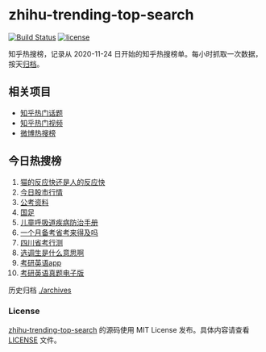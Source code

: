 # zhihu-trending-top-search

[![Build Status](https://github.com/justjavac/zhihu-trending-top-search/workflows/ci/badge.svg?branch=main)](https://github.com/justjavac/zhihu-trending-top-search/actions)
[![license](https://img.shields.io/github/license/justjavac/zhihu-trending-top-search)](https://github.com/justjavac/zhihu-trending-top-search/blob/main/LICENSE)

知乎热搜榜，记录从 2020-11-24 日开始的知乎热搜榜单。每小时抓取一次数据，按天[归档](./archives)。

## 相关项目

- [知乎热门话题](https://github.com/justjavac/zhihu-trending-hot-questions)
- [知乎热门视频](https://github.com/justjavac/zhihu-trending-hot-video)
- [微博热搜榜](https://github.com/justjavac/weibo-trending-hot-search)

## 今日热搜榜

<!-- BEGIN -->
<!-- 最后更新时间 Thu Jan 25 2024 10:25:19 GMT+0800 (China Standard Time) -->

1. [猫的反应快还是人的反应快](https://www.zhihu.com/search?q=%E7%8C%AB%E7%9A%84%E5%8F%8D%E5%BA%94%E5%BF%AB%E8%BF%98%E6%98%AF%E4%BA%BA%E7%9A%84%E5%8F%8D%E5%BA%94%E5%BF%AB)
1. [今日股市行情](https://www.zhihu.com/search?q=%E4%BB%8A%E6%97%A5%E8%82%A1%E5%B8%82%E8%A1%8C%E6%83%85)
1. [公考资料](https://www.zhihu.com/search?q=%E5%85%AC%E8%80%83%E8%B5%84%E6%96%99)
1. [国足](https://www.zhihu.com/search?q=%E5%9B%BD%E8%B6%B3)
1. [儿童呼吸道疾病防治手册](https://www.zhihu.com/search?q=%E5%84%BF%E7%AB%A5%E5%91%BC%E5%90%B8%E9%81%93%E7%96%BE%E7%97%85%E9%98%B2%E6%B2%BB%E6%89%8B%E5%86%8C)
1. [一个月备考省考来得及吗](https://www.zhihu.com/search?q=%E4%B8%80%E4%B8%AA%E6%9C%88%E5%A4%87%E8%80%83%E7%9C%81%E8%80%83%E6%9D%A5%E5%BE%97%E5%8F%8A%E5%90%97)
1. [四川省考行测](https://www.zhihu.com/search?q=%E5%9B%9B%E5%B7%9D%E7%9C%81%E8%80%83%E8%A1%8C%E6%B5%8B)
1. [选调生是什么意思啊](https://www.zhihu.com/search?q=%E9%80%89%E8%B0%83%E7%94%9F%E6%98%AF%E4%BB%80%E4%B9%88%E6%84%8F%E6%80%9D%E5%95%8A)
1. [考研英语app](https://www.zhihu.com/search?q=%E8%80%83%E7%A0%94%E8%8B%B1%E8%AF%ADapp)
1. [考研英语真题电子版](https://www.zhihu.com/search?q=%E8%80%83%E7%A0%94%E8%8B%B1%E8%AF%AD%E7%9C%9F%E9%A2%98%E7%94%B5%E5%AD%90%E7%89%88)

<!-- END -->

历史归档 [./archives](./archives)

### License

[zhihu-trending-top-search](https://github.com/justjavac/zhihu-trending-top-search) 的源码使用 MIT License
发布。具体内容请查看 [LICENSE](./LICENSE) 文件。
